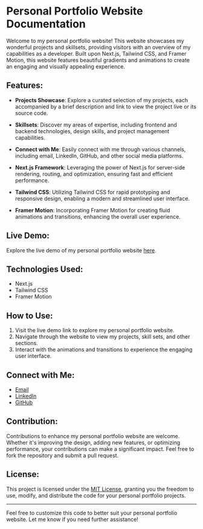 # Personal Portfolio Website Documentation

Welcome to my personal portfolio website! This website showcases my wonderful projects and skillsets, providing visitors with an overview of my capabilities as a developer. Built upon Next.js, Tailwind CSS, and Framer Motion, this website features beautiful gradients and animations to create an engaging and visually appealing experience.

## Features:

- **Projects Showcase**: Explore a curated selection of my projects, each accompanied by a brief description and link to view the project live or its source code.
  
- **Skillsets**: Discover my areas of expertise, including frontend and backend technologies, design skills, and project management capabilities.

- **Connect with Me**: Easily connect with me through various channels, including email, LinkedIn, GitHub, and other social media platforms.

- **Next.js Framework**: Leveraging the power of Next.js for server-side rendering, routing, and optimization, ensuring fast and efficient performance.

- **Tailwind CSS**: Utilizing Tailwind CSS for rapid prototyping and responsive design, enabling a modern and streamlined user interface.

- **Framer Motion**: Incorporating Framer Motion for creating fluid animations and transitions, enhancing the overall user experience.


## Live Demo:

Explore the live demo of my personal portfolio website [here](https://sujalraunak.vercel.app/).

## Technologies Used:

- Next.js
- Tailwind CSS
- Framer Motion

## How to Use:

1. Visit the live demo link to explore my personal portfolio website.
2. Navigate through the website to view my projects, skill sets, and other sections.
3. Interact with the animations and transitions to experience the engaging user interface.

## Connect with Me:

- [Email](mailto:sujalraunak452@gmail.com)
- [LinkedIn](https://www.linkedin.com/in/sujal-raunak-30jan)
- [GitHub](https://github.com/SujalRaunak)

## Contribution:

Contributions to enhance my personal portfolio website are welcome. Whether it's improving the design, adding new features, or optimizing performance, your contributions can make a significant impact. Feel free to fork the repository and submit a pull request.

## License:

This project is licensed under the [MIT License](https://opensource.org/licenses/MIT), granting you the freedom to use, modify, and distribute the code for your personal portfolio projects.

---

Feel free to customize this code to better suit your personal portfolio website. Let me know if you need further assistance!
